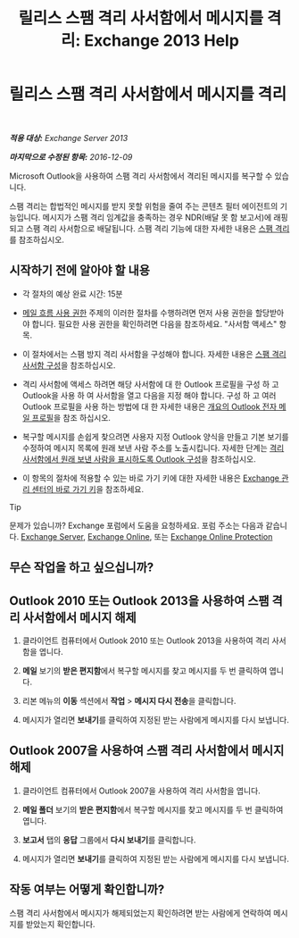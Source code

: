 ﻿---
title: '릴리스 스팸 격리 사서함에서 메시지를 격리: Exchange 2013 Help'
TOCTitle: 릴리스 스팸 격리 사서함에서 메시지를 격리
ms:assetid: 7a86bfde-f868-4689-bdec-5f01e52b510d
ms:mtpsurl: https://technet.microsoft.com/ko-kr/library/Aa998920(v=EXCHG.150)
ms:contentKeyID: 50483506
ms.date: 05/22/2018
mtps_version: v=EXCHG.150
ms.translationtype: MT
---

# 릴리스 스팸 격리 사서함에서 메시지를 격리

 

_**적용 대상:** Exchange Server 2013_

_**마지막으로 수정된 항목:** 2016-12-09_

Microsoft Outlook을 사용하여 스팸 격리 사서함에서 격리된 메시지를 복구할 수 있습니다.

스팸 격리는 합법적인 메시지를 받지 못할 위험을 줄여 주는 콘텐츠 필터 에이전트의 기능입니다. 메시지가 스팸 격리 임계값을 충족하는 경우 NDR(배달 못 함 보고서)에 래핑되고 스팸 격리 사서함으로 배달됩니다. 스팸 격리 기능에 대한 자세한 내용은 [스팸 격리](spam-quarantine-exchange-2013-help.md)를 참조하십시오.

## 시작하기 전에 알아야 할 내용

  - 각 절차의 예상 완료 시간: 15분

  - [메일 흐름 사용 권한](mail-flow-permissions-exchange-2013-help.md) 주제의 이러한 절차를 수행하려면 먼저 사용 권한을 할당받아야 합니다. 필요한 사용 권한을 확인하려면 다음을 참조하세요. "사서함 액세스" 항목.

  - 이 절차에서는 스팸 방지 격리 사서함을 구성해야 합니다. 자세한 내용은 [스팸 격리 사서함 구성](configure-a-spam-quarantine-mailbox-exchange-2013-help.md)을 참조하십시오.

  - 격리 사서함에 액세스 하려면 해당 사서함에 대 한 Outlook 프로필을 구성 하 고 Outlook을 사용 하 여 사서함을 열고 다음을 지정 해야 합니다. 구성 하 고 여러 Outlook 프로필을 사용 하는 방법에 대 한 자세한 내용은 [개요의 Outlook 전자 메일 프로필](https://go.microsoft.com/fwlink/p/?linkid=178975)을 참조 하십시오.

  - 복구할 메시지를 손쉽게 찾으려면 사용자 지정 Outlook 양식을 만들고 기본 보기를 수정하여 메시지 목록에 원래 보낸 사람 주소를 노출시킵니다. 자세한 단계는 [격리 사서함에서 원래 보낸 사람을 표시하도록 Outlook 구성](configure-outlook-to-show-the-original-sender-in-the-quarantine-mailbox-exchange-2013-help.md)을 참조하십시오.

  - 이 항목의 절차에 적용할 수 있는 바로 가기 키에 대한 자세한 내용은 [Exchange 관리 센터의 바로 가기 키](keyboard-shortcuts-in-the-exchange-admin-center-exchange-online-protection-help.md)을 참조하세요.


> [!TIP]
> 문제가 있습니까? Exchange 포럼에서 도움을 요청하세요. 포럼 주소는 다음과 같습니다. <A href="https://go.microsoft.com/fwlink/p/?linkid=60612">Exchange Server</A>, <A href="https://go.microsoft.com/fwlink/p/?linkid=267542">Exchange Online</A>, 또는 <A href="https://go.microsoft.com/fwlink/p/?linkid=285351">Exchange Online Protection</A>



## 무슨 작업을 하고 싶으십니까?

## Outlook 2010 또는 Outlook 2013을 사용하여 스팸 격리 사서함에서 메시지 해제

1.  클라이언트 컴퓨터에서 Outlook 2010 또는 Outlook 2013을 사용하여 격리 사서함을 엽니다.

2.  **메일** 보기의 **받은 편지함**에서 복구할 메시지를 찾고 메시지를 두 번 클릭하여 엽니다.

3.  리본 메뉴의 **이동** 섹션에서 **작업** \> **메시지 다시 전송**을 클릭합니다.

4.  메시지가 열리면 **보내기**를 클릭하여 지정된 받는 사람에게 메시지를 다시 보냅니다.

## Outlook 2007을 사용하여 스팸 격리 사서함에서 메시지 해제

1.  클라이언트 컴퓨터에서 Outlook 2007을 사용하여 격리 사서함을 엽니다.

2.  **메일 폴더** 보기의 **받은 편지함**에서 복구할 메시지를 찾고 메시지를 두 번 클릭하여 엽니다.

3.  **보고서** 탭의 **응답** 그룹에서 **다시 보내기**를 클릭합니다.

4.  메시지가 열리면 **보내기**를 클릭하여 지정된 받는 사람에게 메시지를 다시 보냅니다.

## 작동 여부는 어떻게 확인합니까?

스팸 격리 사서함에서 메시지가 해제되었는지 확인하려면 받는 사람에게 연락하여 메시지를 받았는지 확인합니다.

